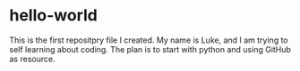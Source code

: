 # hello-world
 This is the first repositpry file I created.
My name is Luke, and I am trying to self learning about coding. The plan is to start with python and using GitHub as resource.
